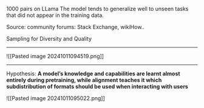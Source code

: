 
1000 pairs on LLama
The model tends to generalize well to unseen tasks that did not appear in the training data.

Source: community forums: Stack Exchange, wikiHow..

Sampling for Diversity and Quality

---
![[Pasted image 20241011094519.png]]

---
Hypothesis:
**A model’s knowledge and capabilities are learnt almost entirely during pretraining, while alignment teaches it which subdistribution of formats should be used when interacting with users**


![[Pasted image 20241011095022.png]]

